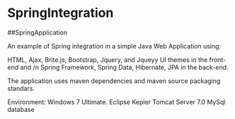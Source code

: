 SpringIntegration
=================

##SpringApplication

An example of Spring integration in a simple Java Web Application using: 

HTML, Ajax, Brite.js, Bootstrap, Jquery, and Jqueyy UI themes in the front-end and /n
Spring Framework, Spring Data, Hibernate, JPA in the back-end.


The application uses maven dependencies and maven source packaging standars.

Environment:
Windows 7 Ultimate.
Eclipse Kepler
Tomcat Server 7.0
MySql database

